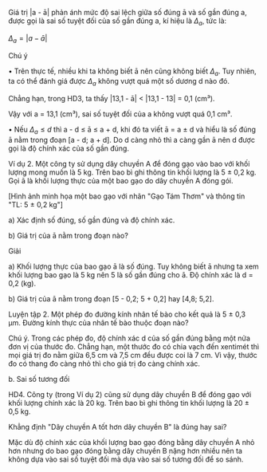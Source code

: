 Giá trị |a - ā| phản ánh mức độ sai lệch giữa số đúng ā và số gần đúng a, được gọi là sai số tuyệt đối của số gần đúng a, kí hiệu là $\Delta_a$, tức là:

$\Delta_a = |a - ā|$

Chú ý

• Trên thực tế, nhiều khi ta không biết ā nên cũng không biết $\Delta_a$. Tuy nhiên, ta có thể đánh giá được $\Delta_a$ không vượt quá một số dương d nào đó.

Chẳng hạn, trong HD3, ta thấy |13,1 - ā| < |13,1 - 13| = 0,1 (cm³).

Vậy với a = 13,1 (cm³), sai số tuyệt đối của a không vượt quá 0,1 cm³.

• Nếu $\Delta_a \leq d$ thì a - d ≤ ā ≤ a + d, khi đó ta viết ā = a ± d và hiểu là số đúng ā nằm trong đoạn [a - d; a + d]. Do d càng nhỏ thì a càng gần ā nên d được gọi là độ chính xác của số gần đúng.

Ví dụ 2. Một công ty sử dụng dây chuyền A để đóng gạo vào bao với khối lượng mong muốn là 5 kg. Trên bao bì ghi thông tin khối lượng là 5 ± 0,2 kg. Gọi ā là khối lượng thực của một bao gạo do dây chuyền A đóng gói.

[Hình ảnh minh họa một bao gạo với nhãn "Gạo Tám Thơm" và thông tin "TL: 5 ± 0,2 kg"]

a) Xác định số đúng, số gần đúng và độ chính xác.

b) Giá trị của ā nằm trong đoạn nào?

Giải

a) Khối lượng thực của bao gạo ā là số đúng. Tuy không biết ā nhưng ta xem khối lượng bao gạo là 5 kg nên 5 là số gần đúng cho ā. Độ chính xác là d = 0,2 (kg).

b) Giá trị của ā nằm trong đoạn [5 - 0,2; 5 + 0,2] hay [4,8; 5,2].

Luyện tập 2. Một phép đo đường kính nhân tế bào cho kết quả là 5 ± 0,3 μm. Đường kính thực của nhân tế bào thuộc đoạn nào?

Chú ý. Trong các phép đo, độ chính xác d của số gần đúng bằng một nửa đơn vị của thước đo. Chẳng hạn, một thước đo có chia vạch đến xentimét thì mọi giá trị đo nằm giữa 6,5 cm và 7,5 cm đều được coi là 7 cm. Vì vậy, thước đo có thang đo càng nhỏ thì cho giá trị đo càng chính xác.

b. Sai số tương đối

HD4. Công ty (trong Ví dụ 2) cũng sử dụng dây chuyền B để đóng gạo với khối lượng chính xác là 20 kg. Trên bao bì ghi thông tin khối lượng là 20 ± 0,5 kg.

Khẳng định "Dây chuyền A tốt hơn dây chuyền B" là đúng hay sai?

Mặc dù độ chính xác của khối lượng bao gạo đóng bằng dây chuyền A nhỏ hơn nhưng do bao gạo đóng bằng dây chuyền B nặng hơn nhiều nên ta không dựa vào sai số tuyệt đối mà dựa vào sai số tương đối để so sánh.